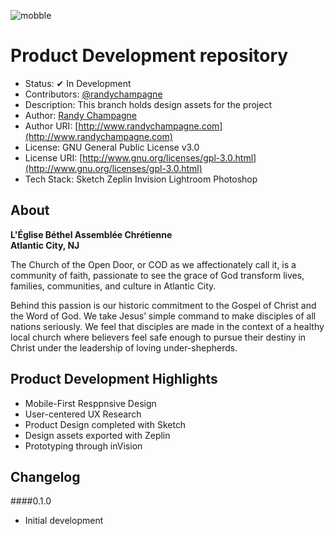 ![mobble](http://cloud.scott.ee/images/mobble.png)

# Product Development repository

* Status: ✔ In Development
* Contributors: [@randychampagne](http://twitter.com/randychampagne)
* Description: This branch holds design assets for the project
* Author: [Randy Champagne](http://www.randychampagne.com)
* Author URI: [http://www.randychampagne.com](http://www.randychampagne.com)
* License: GNU General Public License v3.0
* License URI: [http://www.gnu.org/licenses/gpl-3.0.html](http://www.gnu.org/licenses/gpl-3.0.html)
* Tech Stack: Sketch Zeplin Invision Lightroom Photoshop

## About

**L'Église Béthel Assemblée Chrétienne<br>Atlantic City, NJ**

The Church of the Open Door, or COD as we affectionately call it, is a community of faith, passionate to see the grace of God transform lives, families, communities, and culture in Atlantic City.

Behind this passion is our historic commitment to the Gospel of Christ and the Word of God. We take Jesus’ simple command to make disciples of all nations seriously. We feel that disciples are made in the context of a healthy local church where believers feel safe enough to pursue their destiny in Christ under the leadership of loving under-shepherds.


## Product Development Highlights


* Mobile-First Resppnsive Design
* User-centered UX Research
* Product Design completed with Sketch
* Design assets exported with Zeplin
* Prototyping through inVision



## Changelog

####0.1.0
* Initial development